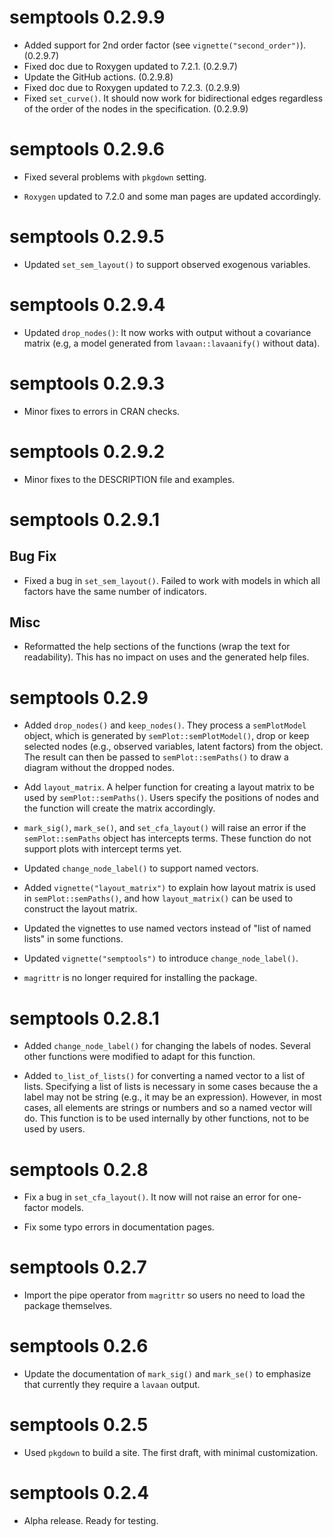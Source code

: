# semptools 0.2.9.9

- Added support for 2nd order factor (see `vignette("second_order")`). (0.2.9.7)
- Fixed doc due to Roxygen updated to 7.2.1. (0.2.9.7)
- Update the GitHub actions. (0.2.9.8)
- Fixed doc due to Roxygen updated to 7.2.3. (0.2.9.9)
- Fixed `set_curve()`. It should now work for bidirectional
  edges regardless of the order of the nodes in the specification. (0.2.9.9)

# semptools 0.2.9.6

- Fixed several problems with `pkgdown` setting.

- `Roxygen` updated to 7.2.0 and some man pages are updated accordingly.

# semptools 0.2.9.5

- Updated `set_sem_layout()` to support observed exogenous variables.

# semptools 0.2.9.4

- Updated `drop_nodes()`: It now works with output without a covariance matrix
  (e.g, a model generated from `lavaan::lavaanify()` without data).

# semptools 0.2.9.3

- Minor fixes to errors in CRAN checks.

# semptools 0.2.9.2

- Minor fixes to the DESCRIPTION file and examples.

# semptools 0.2.9.1

## Bug Fix

- Fixed a bug in `set_sem_layout()`. Failed to work with models in which all
factors have the same number of indicators.

## Misc

- Reformatted the help sections of the functions (wrap the text for readability).
  This has no impact on uses and the generated help files.

# semptools 0.2.9

- Added `drop_nodes()` and `keep_nodes()`. They process a `semPlotModel` object,
  which is generated by `semPlot::semPlotModel()`, drop or keep selected nodes
  (e.g., observed variables, latent factors) from the object. The result can
  then be passed to `semPlot::semPaths()` to draw a diagram without the dropped
  nodes.

- Add `layout_matrix`. A helper function for creating a layout matrix to be used
  by `semPlot::semPaths()`. Users specify the positions of nodes and the function
  will create the matrix accordingly.

- `mark_sig()`, `mark_se()`, and `set_cfa_layout()` will raise an error if the
  `semPlot::semPaths` object has intercepts terms. These function do not support
  plots with intercept terms yet.

- Updated `change_node_label()` to support named vectors.

- Added `vignette("layout_matrix")` to explain how layout matrix is used in
  `semPlot::semPaths()`, and how `layout_matrix()` can be used to construct the
   layout matrix.

- Updated the vignettes to use named vectors instead of "list of named lists"
  in some functions.

- Updated `vignette("semptools")` to introduce `change_node_label()`.

- `magrittr` is no longer required for installing the package.

# semptools 0.2.8.1

- Added `change_node_label()` for changing the labels of nodes. Several other functions
  were modified to adapt for this function.

- Added `to_list_of_lists()` for converting a named vector to a list of lists. Specifying
  a list of lists is necessary in some cases because the a label may not be string (e.g.,
  it may be an expression). However, in most cases, all elements are strings or numbers
  and so a named vector will do. This function is to be used internally by other functions,
  not to be used by users.

# semptools 0.2.8

- Fix a bug in `set_cfa_layout()`. It now will not raise an error for one-factor models.

- Fix some typo errors in documentation pages.

# semptools 0.2.7

- Import the pipe operator from `magrittr` so users no need to load the package themselves.

# semptools 0.2.6

- Update the documentation of `mark_sig()` and `mark_se()` to emphasize that
 currently they require a `lavaan` output.

# semptools 0.2.5

- Used `pkgdown` to build a site. The first draft, with minimal customization.

# semptools 0.2.4

- Alpha release. Ready for testing.
